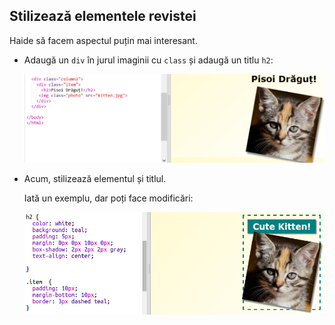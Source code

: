 ## Stilizează elementele revistei

Haide să facem aspectul puțin mai interesant.

+ Adaugă un `div` în jurul imaginii cu `class` și adaugă un titlu `h2`:
    
    ![captură de ecran](images/magazine-item.png)

+ Acum, stilizează elementul și titlul.
    
    Iată un exemplu, dar poți face modificări:
    
    ![captură de ecran](images/magazine-item-style.png)